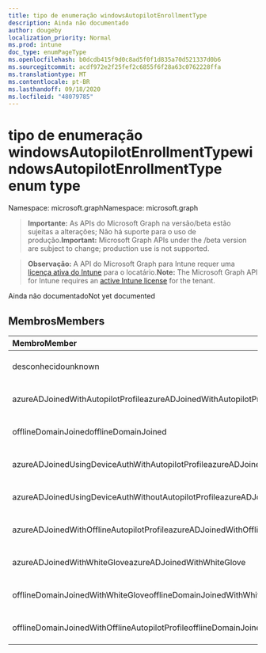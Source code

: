 ```yaml
---
title: tipo de enumeração windowsAutopilotEnrollmentType
description: Ainda não documentado
author: dougeby
localization_priority: Normal
ms.prod: intune
doc_type: enumPageType
ms.openlocfilehash: b0dcdb415f9d0c8ad5f0f1d835a70d521337d0b6
ms.sourcegitcommit: acdf972e2f25fef2c6855f6f28a63c0762228ffa
ms.translationtype: MT
ms.contentlocale: pt-BR
ms.lasthandoff: 09/18/2020
ms.locfileid: "48079785"
---
```

# <a name="windowsautopilotenrollmenttype-enum-type"></a><span data-ttu-id="8118c-103">tipo de enumeração windowsAutopilotEnrollmentType</span><span class="sxs-lookup"><span data-stu-id="8118c-103">windowsAutopilotEnrollmentType enum type</span></span>

<span data-ttu-id="8118c-104">Namespace: microsoft.graph</span><span class="sxs-lookup"><span data-stu-id="8118c-104">Namespace: microsoft.graph</span></span>

> <span data-ttu-id="8118c-105">**Importante:** As APIs do Microsoft Graph na versão/beta estão sujeitas a alterações; Não há suporte para o uso de produção.</span><span class="sxs-lookup"><span data-stu-id="8118c-105">**Important:** Microsoft Graph APIs under the /beta version are subject to change; production use is not supported.</span></span>

> <span data-ttu-id="8118c-106">**Observação:** A API do Microsoft Graph para Intune requer uma [licença ativa do Intune](https://go.microsoft.com/fwlink/?linkid=839381) para o locatário.</span><span class="sxs-lookup"><span data-stu-id="8118c-106">**Note:** The Microsoft Graph API for Intune requires an [active Intune license](https://go.microsoft.com/fwlink/?linkid=839381) for the tenant.</span></span>

<span data-ttu-id="8118c-107">Ainda não documentado</span><span class="sxs-lookup"><span data-stu-id="8118c-107">Not yet documented</span></span>

## <a name="members"></a><span data-ttu-id="8118c-108">Membros</span><span class="sxs-lookup"><span data-stu-id="8118c-108">Members</span></span>
|<span data-ttu-id="8118c-109">Membro</span><span class="sxs-lookup"><span data-stu-id="8118c-109">Member</span></span>|<span data-ttu-id="8118c-110">Valor</span><span class="sxs-lookup"><span data-stu-id="8118c-110">Value</span></span>|<span data-ttu-id="8118c-111">Descrição</span><span class="sxs-lookup"><span data-stu-id="8118c-111">Description</span></span>|
|:---|:---|:---|
|<span data-ttu-id="8118c-112">desconhecido</span><span class="sxs-lookup"><span data-stu-id="8118c-112">unknown</span></span>|<span data-ttu-id="8118c-113">,0</span><span class="sxs-lookup"><span data-stu-id="8118c-113">0</span></span>|<span data-ttu-id="8118c-114">Ainda não documentado</span><span class="sxs-lookup"><span data-stu-id="8118c-114">Not yet documented</span></span>|
|<span data-ttu-id="8118c-115">azureADJoinedWithAutopilotProfile</span><span class="sxs-lookup"><span data-stu-id="8118c-115">azureADJoinedWithAutopilotProfile</span></span>|<span data-ttu-id="8118c-116">1 </span><span class="sxs-lookup"><span data-stu-id="8118c-116">1</span></span>|<span data-ttu-id="8118c-117">Ainda não documentado</span><span class="sxs-lookup"><span data-stu-id="8118c-117">Not yet documented</span></span>|
|<span data-ttu-id="8118c-118">offlineDomainJoined</span><span class="sxs-lookup"><span data-stu-id="8118c-118">offlineDomainJoined</span></span>|<span data-ttu-id="8118c-119">2 </span><span class="sxs-lookup"><span data-stu-id="8118c-119">2</span></span>|<span data-ttu-id="8118c-120">Ainda não documentado</span><span class="sxs-lookup"><span data-stu-id="8118c-120">Not yet documented</span></span>|
|<span data-ttu-id="8118c-121">azureADJoinedUsingDeviceAuthWithAutopilotProfile</span><span class="sxs-lookup"><span data-stu-id="8118c-121">azureADJoinedUsingDeviceAuthWithAutopilotProfile</span></span>|<span data-ttu-id="8118c-122">3 </span><span class="sxs-lookup"><span data-stu-id="8118c-122">3</span></span>|<span data-ttu-id="8118c-123">Ainda não documentado</span><span class="sxs-lookup"><span data-stu-id="8118c-123">Not yet documented</span></span>|
|<span data-ttu-id="8118c-124">azureADJoinedUsingDeviceAuthWithoutAutopilotProfile</span><span class="sxs-lookup"><span data-stu-id="8118c-124">azureADJoinedUsingDeviceAuthWithoutAutopilotProfile</span></span>|<span data-ttu-id="8118c-125">4 </span><span class="sxs-lookup"><span data-stu-id="8118c-125">4</span></span>|<span data-ttu-id="8118c-126">Ainda não documentado</span><span class="sxs-lookup"><span data-stu-id="8118c-126">Not yet documented</span></span>|
|<span data-ttu-id="8118c-127">azureADJoinedWithOfflineAutopilotProfile</span><span class="sxs-lookup"><span data-stu-id="8118c-127">azureADJoinedWithOfflineAutopilotProfile</span></span>|<span data-ttu-id="8118c-128">5 </span><span class="sxs-lookup"><span data-stu-id="8118c-128">5</span></span>|<span data-ttu-id="8118c-129">Ainda não documentado</span><span class="sxs-lookup"><span data-stu-id="8118c-129">Not yet documented</span></span>|
|<span data-ttu-id="8118c-130">azureADJoinedWithWhiteGlove</span><span class="sxs-lookup"><span data-stu-id="8118c-130">azureADJoinedWithWhiteGlove</span></span>|<span data-ttu-id="8118c-131">6 </span><span class="sxs-lookup"><span data-stu-id="8118c-131">6</span></span>|<span data-ttu-id="8118c-132">Ainda não documentado</span><span class="sxs-lookup"><span data-stu-id="8118c-132">Not yet documented</span></span>|
|<span data-ttu-id="8118c-133">offlineDomainJoinedWithWhiteGlove</span><span class="sxs-lookup"><span data-stu-id="8118c-133">offlineDomainJoinedWithWhiteGlove</span></span>|<span data-ttu-id="8118c-134">7 </span><span class="sxs-lookup"><span data-stu-id="8118c-134">7</span></span>|<span data-ttu-id="8118c-135">Ainda não documentado</span><span class="sxs-lookup"><span data-stu-id="8118c-135">Not yet documented</span></span>|
|<span data-ttu-id="8118c-136">offlineDomainJoinedWithOfflineAutopilotProfile</span><span class="sxs-lookup"><span data-stu-id="8118c-136">offlineDomainJoinedWithOfflineAutopilotProfile</span></span>|<span data-ttu-id="8118c-137">8 </span><span class="sxs-lookup"><span data-stu-id="8118c-137">8</span></span>|<span data-ttu-id="8118c-138">Ainda não documentado</span><span class="sxs-lookup"><span data-stu-id="8118c-138">Not yet documented</span></span>|






